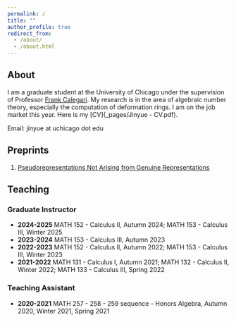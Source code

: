 ```yaml
---
permalink: /
title: ""
author_profile: true
redirect_from: 
  - /about/
  - /about.html
---
```

## About

I am a graduate student at the University of Chicago under the supervision of Professor [Frank Calegari](https://math.uchicago.edu/~fcale/). My research is in the area of algebraic number theory, especially the computation of deformation rings. I am on the job market this year. Here is my [CV](_pages/Jinyue - CV.pdf).

Email: jinyue at uchicago dot edu

## Preprints

1. [Pseudorepresentations Not Arising from Genuine Representations](https://arxiv.org/abs/2310.16953)

## Teaching

### Graduate Instructor 
- **2024-2025** MATH 152 - Calculus II, Autumn 2024; MATH 153 - Calculus III, Winter 2025
- **2023-2024** MATH 153 - Calculus III, Autumn 2023
- **2022-2023** MATH 152 - Calculus II, Autumn 2022; MATH 153 - Calculus III, Winter 2023
- **2021-2022** MATH 131 - Calculus I, Autumn 2021; MATH 132 - Calculus II, Winter 2022; MATH 133 - Calculus III, Spring 2022

### Teaching Assistant
- **2020-2021** MATH 257 - 258 - 259 sequence - Honors Algebra, Autumn 2020, Winter 2021, Spring 2021
